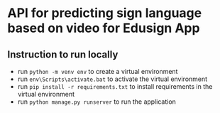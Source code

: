 # API for predicting sign language based on video for Edusign App

## Instruction to run locally
- run `python -m venv env` to create a virtual environment
- run `env\Scripts\activate.bat` to activate the virtual environment
- run `pip install -r requirements.txt` to install requirements in the virtual environment
- run `python manage.py runserver` to run the application